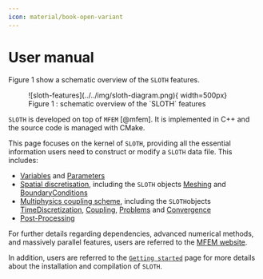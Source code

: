 ```yaml
---
icon: material/book-open-variant 
---
```


# User manual

Figure 1 show a schematic overview of the `SLOTH` features.

<figure markdown="span">
  ![sloth-features](../../img/sloth-diagram.png){  width=500px}
  <figcaption>Figure 1 : schematic overview of the `SLOTH` features
</figcaption>
</figure>

`SLOTH` is developed on top of `MFEM` [@mfem].
It is implemented in C++ and the source code is managed with CMake. 

This page focuses on the kernel of `SLOTH`, providing all the essential information users need to construct or modify a `SLOTH` data file. This includes:

- [Variables](Variables/index.md) and [Parameters](Parameters/index.md)
- [Spatial discretisation](SpatialDiscretization/index.md), including the `SLOTH` objects [Meshing](SpatialDiscretization/Meshing/index.md) and [BoundaryConditions](SpatialDiscretization/BoundaryConditions/index.md)
- [Multiphysics coupling scheme](MultiphysicsCouplingScheme/index.md), including the `SLOTH`objects [TimeDiscretization](MultiphysicsCouplingScheme/Time/index.md), [Coupling](MultiphysicsCouplingScheme/Couplings/index.md), [Problems](MultiphysicsCouplingScheme/Problems/index.md) and [Convergence](MultiphysicsCouplingScheme/Convergence/index.md)
- [Post-Processing](PostProcessing/index.md)





 For further details regarding dependencies, advanced numerical methods, and massively parallel features, users are referred to the [MFEM website](https://mfem.org).

In addition, users are referred to the [`Getting started`](../../Started/index.md) page for more details about the installation and compilation of `SLOTH`. 


